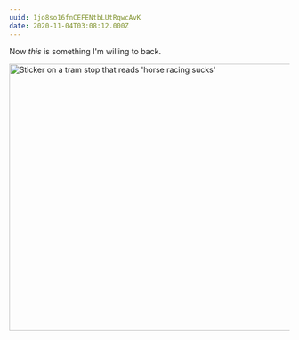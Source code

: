 ```yaml
---
uuid: 1jo8so16fnCEFENtbLUtRqwcAvK
date: 2020-11-04T03:08:12.000Z
---
```


Now _this_ is something I'm willing to back.

<img src="/assets/notes/horse-racing-sucks.jpg" srcset="/assets/notes/horse-racing-sucks.jpg 640w, /assets/notes/horse-racing-sucks@2x.jpg 1280w" alt="Sticker on a tram stop that reads 'horse racing sucks'" width="640" height="480" loading="lazy">
